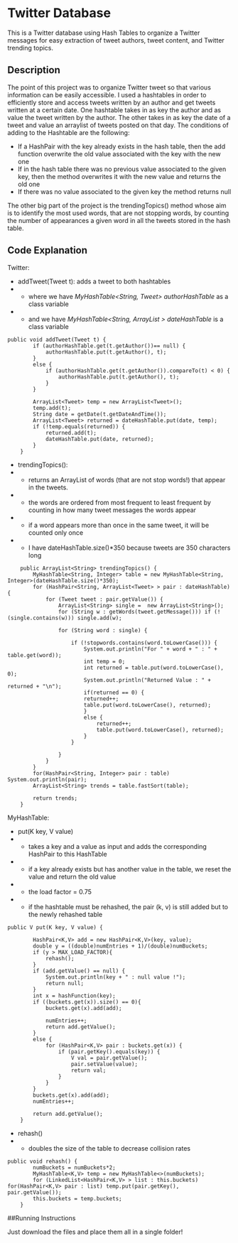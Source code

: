# Twitter Database
This is a Twitter database using Hash Tables to organize a Twitter messages for easy extraction of tweet authors, tweet content, and Twitter trending topics.

## Description

The point of this project was to organize Twitter tweet so that various information can be easily accessible.
I used a hashtables in order to efficiently store and access tweets written by an author and get tweets written at a certain date. One hashtable takes in as key the author and as value the tweet written by the author. The other takes in as key the date of a tweet and value an arraylist of tweets posted on that day. The conditions of adding to the Hashtable are the following:
* If a HashPair with the key already exists in the hash table, then the add function overwrite the old value associated with the key with the new one
* If in the hash table there was no previous value associated to the given key, then the method overwrites it with the new value and returns the old one
* If there was no value associated to the given key the method returns null

The other big part of the project is the trendingTopics() method whose aim is to identify the most used words, that are not stopping words, by counting the number of appearances a given word in all the tweets stored in the hash table. 

## Code Explanation 

Twitter:
* addTweet(Tweet t): adds a tweet to both hashtables
*   * where we have *MyHashTable<String, Tweet> authorHashTable* as a class variable
*   * and we have *MyHashTable<String, ArrayList<Tweet> > dateHashTable* is a class variable
```
public void addTweet(Tweet t) {
        if (authorHashTable.get(t.getAuthor())== null) {
            authorHashTable.put(t.getAuthor(), t);
        }
        else {
            if (authorHashTable.get(t.getAuthor()).compareTo(t) < 0) {
                authorHashTable.put(t.getAuthor(), t);
            }
        }
        
        ArrayList<Tweet> temp = new ArrayList<Tweet>();
        temp.add(t);
        String date = getDate(t.getDateAndTime());
        ArrayList<Tweet> returned = dateHashTable.put(date, temp);
        if (!temp.equals(returned)) {
            returned.add(t);
            dateHashTable.put(date, returned);
        }
	}
```
* trendingTopics():
*   * returns an ArrayList of words (that are not stop words!) that appear in the tweets.
*   * the words are ordered from most frequent to least frequent by counting in how many tweet messages the words appear
*   * if a word appears more than once in the same tweet, it will be counted only once
*   * I have dateHashTable.size()*350 because tweets are 350 characters long
```
    public ArrayList<String> trendingTopics() {
        MyHashTable<String, Integer> table = new MyHashTable<String, Integer>(dateHashTable.size()*350);
        for (HashPair<String, ArrayList<Tweet> > pair : dateHashTable){
            for (Tweet tweet : pair.getValue()) {
                ArrayList<String> single =  new ArrayList<String>();
                for (String w : getWords(tweet.getMessage())) if (!(single.contains(w))) single.add(w);

                for (String word : single) {

                    if (!stopwords.contains(word.toLowerCase())) {
                        System.out.println("For " + word + " : " + table.get(word));
                        int temp = 0;
                        int returned = table.put(word.toLowerCase(), 0);
                        System.out.println("Returned Value : " + returned + "\n");
                        if(returned == 0) {
                        returned++;
                        table.put(word.toLowerCase(), returned);
                        }
                        else {
                            returned++;
                            table.put(word.toLowerCase(), returned);
                        }
                    }
                    
                }
            }
        }
        for(HashPair<String, Integer> pair : table) System.out.println(pair);
        ArrayList<String> trends = table.fastSort(table);
        
        return trends;	
    }
```
MyHashTable:
* put(K key, V value)
*    * takes a key and a value as input and adds the corresponding HashPair to this HashTable
*    * if a key already exists but has another value in the table, we reset the value and return the old value
*    * the load factor = 0.75
*    * if the hashtable must be rehashed, the pair (k, v) is still added but to the newly rehashed table
```
public V put(K key, V value) {

        HashPair<K,V> add = new HashPair<K,V>(key, value);
        double y = ((double)numEntries + 1)/(double)numBuckets;
        if (y > MAX_LOAD_FACTOR){
            rehash();
        }
        if (add.getValue() == null) {
            System.out.println(key + " : null value !");
            return null;
        }
        int x = hashFunction(key);
        if ((buckets.get(x)).size() == 0){
            buckets.get(x).add(add);

            numEntries++;
            return add.getValue();
        }
        else {
            for (HashPair<K,V> pair : buckets.get(x)) {
                if (pair.getKey().equals(key)) {
                    V val = pair.getValue();
                    pair.setValue(value);
                    return val;
                }
            }
        }
        buckets.get(x).add(add);
        numEntries++;

    	return add.getValue();
    }
```
* rehash()
*    * doubles the size of the table to decrease collision rates
```
public void rehash() {
        numBuckets = numBuckets*2;
        MyHashTable<K,V> temp = new MyHashTable<>(numBuckets);
        for (LinkedList<HashPair<K,V> > list : this.buckets) for(HashPair<K,V> pair : list) temp.put(pair.getKey(), pair.getValue());
        this.buckets = temp.buckets;
    }
```
##Running Instructions

Just download the files and place them all in a single folder!

